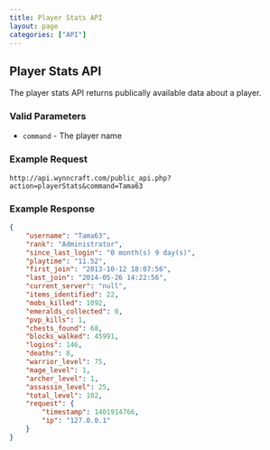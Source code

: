 ```yaml
---
title: Player Stats API
layout: page
categories: ["API"]
---
```


## Player Stats API
The player stats API returns publically available data about a player.

### Valid Parameters
* `command` - The player name

### Example Request
`http://api.wynncraft.com/public_api.php?action=playerStats&command=Tama63`

### Example Response
```json
{
    "username": "Tama63",
    "rank": "Administrator",
    "since_last_login": "0 month(s) 9 day(s)",
    "playtime": "11.52",
    "first_join": "2013-10-12 18:07:56",
    "last_join": "2014-05-26 14:22:56",
    "current_server": "null",
    "items_identified": 22,
    "mobs_killed": 1092,
    "emeralds_collected": 0,
    "pvp_kills": 1,
    "chests_found": 68,
    "blocks_walked": 45991,
    "logins": 146,
    "deaths": 8,
    "warrior_level": 75,
    "mage_level": 1,
    "archer_level": 1,
    "assassin_level": 25,
    "total_level": 102,
    "request": {
        "timestamp": 1401914766,
        "ip": "127.0.0.1"
    }
}
```
